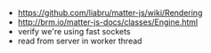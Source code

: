 - https://github.com/liabru/matter-js/wiki/Rendering
- http://brm.io/matter-js-docs/classes/Engine.html
- verify we're using fast sockets
- read from server in worker thread
